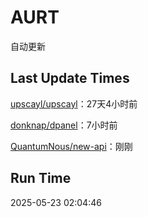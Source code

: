 # AURT

自动更新


## Last Update Times

[upscayl/upscayl](https://github.com/upscayl/upscayl)：27天4小时前

[donknap/dpanel](https://github.com/donknap/dpanel)：7小时前

[QuantumNous/new-api](https://github.com/QuantumNous/new-api)：刚刚


## Run Time
2025-05-23 02:04:46
